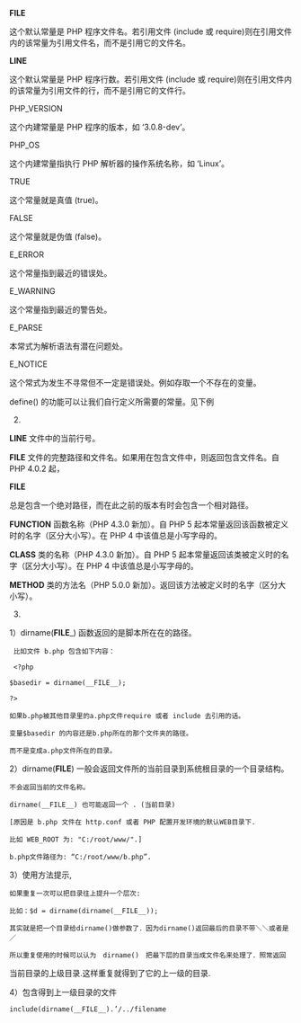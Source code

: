 __FILE__

这个默认常量是 PHP 程序文件名。若引用文件 (include 或 require)则在引用文件内的该常量为引用文件名，而不是引用它的文件名。

__LINE__

这个默认常量是 PHP 程序行数。若引用文件 (include 或 require)则在引用文件内的该常量为引用文件的行，而不是引用它的文件行。

PHP_VERSION

这个内建常量是 PHP 程序的版本，如 ‘3.0.8-dev’。

PHP_OS

这个内建常量指执行 PHP 解析器的操作系统名称，如 ‘Linux’。

TRUE

这个常量就是真值 (true)。

FALSE

这个常量就是伪值 (false)。

E_ERROR

这个常量指到最近的错误处。

E_WARNING

这个常量指到最近的警告处。

E_PARSE

本常式为解析语法有潜在问题处。

E_NOTICE

这个常式为发生不寻常但不一定是错误处。例如存取一个不存在的变量。

define() 的功能可以让我们自行定义所需要的常量。见下例

<?php

define(“COPYRIGHT”, “Copyright &copy; 2000, netleader.126.com”);

echo COPYRIGHT;

?>

2.

__LINE__
文件中的当前行号。

__FILE__
文件的完整路径和文件名。如果用在包含文件中，则返回包含文件名。自 PHP 4.0.2 起，

__FILE__

总是包含一个绝对路径，而在此之前的版本有时会包含一个相对路径。

__FUNCTION__
函数名称（PHP 4.3.0 新加）。自 PHP 5 起本常量返回该函数被定义时的名字（区分大小写）。在 PHP 4 中该值总是小写字母的。

__CLASS__
类的名称（PHP 4.3.0 新加）。自 PHP 5 起本常量返回该类被定义时的名字（区分大小写）。在 PHP 4 中该值总是小写字母的。

__METHOD__
类的方法名（PHP 5.0.0 新加）。返回该方法被定义时的名字（区分大小写）。

3.

1）dirname(__FILE___) 函数返回的是脚本所在在的路径。

     比如文件 b.php 包含如下内容：

     <?php

    $basedir = dirname(__FILE__);

    ?>

    如果b.php被其他目录里的a.php文件require 或者 include 去引用的话。

    变量$basedir 的内容还是b.php所在的那个文件夹的路径。

    而不是变成a.php文件所在的目录。

2）dirname(__FILE__) 一般会返回文件所的当前目录到系统根目录的一个目录结构。

    不会返回当前的文件名称。

    dirname(__FILE__) 也可能返回一个 . (当前目录)

    [原因是 b.php 文件在 http.conf 或者 PHP 配置开发环境的默认WEB目录下.

    比如 WEB_ROOT 为: "C:/root/www/".]

    b.php文件路径为: “C:/root/www/b.php”.

3）使用方法提示,

    如果重复一次可以把目录往上提升一个层次:

    比如：$d = dirname(dirname(__FILE__));

    其实就是把一个目录给dirname()做参数了．因为dirname()返回最后的目录不带＼＼或者是／

    所以重复使用的时候可以认为　dirname()　把最下层的目录当成文件名来处理了．照常返回

   当前目录的上级目录.这样重复就得到了它的上一级的目录.

4）包含得到上一级目录的文件

    include(dirname(__FILE__).’/../filename